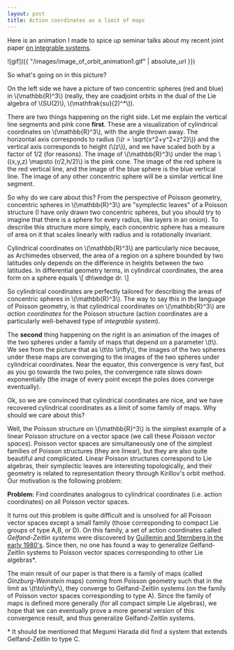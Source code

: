```yaml
---
layout: post
title: Action coordinates as a limit of maps
---
```


Here is an animation I made to spice up seminar talks about my recent joint paper [on integrable systems](https://arxiv.org/abs/1804.01504).

![gif]({{ "/images/image_of_orbit_animation1.gif" | absolute_url }})

So what's going on in this picture? 

On the left side we have a picture of two concentric spheres (red and blue) in \\(\mathbb{R}^3\\) (really, they are coadjoint orbits in the dual of the Lie algebra of \\(SU(2)\\), \\(\mathfrak{su}(2)^\*\\)).  

There are two things happening on the right side.  Let me explain the vertical line segments and pink cone **first**.  These are a visualization of cylindrical coordinates on \\(\mathbb{R}^3\\), with the angle thrown away. The horizontal axis corresponds to radius (\\(r = \sqrt{x^2+y^2+z^2}\\)) and the vertical axis corresponds to height (\\(z\\)), and we have scaled both by a factor of 1/2 (for reasons). The image of \\(\mathbb{R}^3\\) under the map \\((x,y,z) \mapsto (r/2,h/2)\\) is the pink cone. The image of the red sphere is the red vertical line, and the image of the blue sphere is the blue vertical line. The image of any other concentric sphere will be a similar vertical line segment.

So why do we care about this?  From the perspective of Poisson geometry, concentric spheres in \\(\mathbb{R}^3\\) are "symplectic leaves" of a Poisson structure (I have only drawn two concentric spheres, but you should try to imagine that there is a sphere for every radius, like layers in an onion). To describe this structure more simply, each concentric sphere has a measure of area on it that scales linearly with radius and is rotationally invariant.  

Cylindrical coordinates on \\(\mathbb{R}^3\\) are particularly nice because, as Archimedes observed, the area of a region on a sphere bounded by two latitudes only depends on the difference in heights between the two latitudes. In differential geometry terms, in cylindircal coordinates, the area form on a sphere equals
\\[
 dh\wedge dr.
\\]

So cylindrical coordinates are perfectly tailored for describing the areas of concentric spheres in \\(\mathbb{R}^3\\).  The way to say this in the language of Poisson geometry, is that cylindrical coordinates on \\(\mathbb{R}^3\\) are *action coordinates* for the Poisson structure (action coordinates are a particularly well-behaved type of *integrable system*). 

The **second** thing happening on the right is an animation of the images of the two spheres under a family of maps that depend on a parameter \\(t\\). We see from the picture that as \\(t\to \infty\\), the images of the two spheres under these maps are converging to the images of the two spheres under cylindrical coordinates. Near the equator, this convergence is very fast, but as you go towards the two poles, the convergence rate slows down exponentially (the image of every point except the poles does converge eventually).

Ok, so we are convinced that cylindrical coordinates are nice, and we have recovered cylindrical coordinates as a limit of some family of maps. Why should we care about this? 

Well, the Poisson structure on \\(\mathbb{R}^3\\) is the simplest example of a linear Poisson structure on a vector space (we call these *Poisson vector spaces*). Poisson vector spaces are simultaneously one of the simplest families of Poisson structures (they are linear), but they are also quite beautiful and complicated. Linear Poisson structures correspond to  Lie algebras, their symplectic leaves are interesting topologically, and their geometry is related to representation theory through Kirillov's orbit method. Our motivation is the following problem:

**Problem:** Find coordinates analogous to cylindrical coordinates (i.e. action coordinates) on all Poisson vector spaces.

It turns out this problem is quite difficult and is unsolved for all Poisson vector spaces except a small family (those corresponding to compact Lie groups of type A,B, or D). On this family, a set of action coordinates called *Gelfand-Zeitlin systems* were discovered by [Guillemin and Sternberg in the early 1980's](https://www.sciencedirect.com/science/article/pii/0022123683900927).  Since then, no one has found a way to generalize Gelfand-Zeitlin systems to Poisson vector spaces corresponding to other Lie algebras\*.

The main result of our paper is that there is a family of maps (called *Ginzburg-Weinstein* maps) coming from Poisson geometry such that in the limit as \\(t\to\infty\\), they converge to Gelfand-Zeitlin systems (on the family of Poisson vector spaces corresponding to type A). Since the family of maps is defined more generally (for all compact simple Lie algebras), we hope that we can eventually prove a more general version of this convergence result, and thus generalize Gelfand-Zeitlin systems.

\* It should be mentioned that Megumi Harada did find a system that extends Gelfand-Zeitlin to type C.
